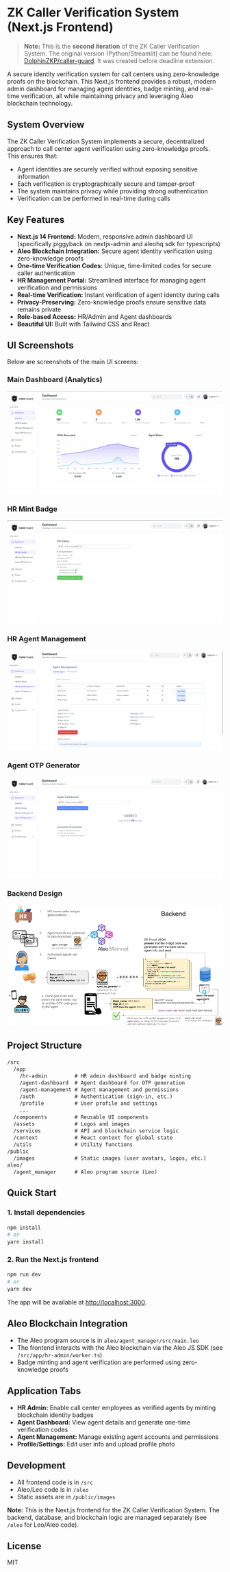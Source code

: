 # ZK Caller Verification System (Next.js Frontend)

> **Note:** This is the **second iteration** of the ZK Caller Verification System. The original version (Python/Streamlit) can be found here: [DolphinZKP/caller-guard](https://github.com/DolphinZKP/caller-guard). It was created before deadline extension.

A secure identity verification system for call centers using zero-knowledge proofs on the blockchain. This Next.js frontend provides a robust, modern admin dashboard for managing agent identities, badge minting, and real-time verification, all while maintaining privacy and leveraging Aleo blockchain technology.

## System Overview

The ZK Caller Verification System implements a secure, decentralized approach to call center agent verification using zero-knowledge proofs. This ensures that:

- Agent identities are securely verified without exposing sensitive information
- Each verification is cryptographically secure and tamper-proof
- The system maintains privacy while providing strong authentication
- Verification can be performed in real-time during calls

## Key Features

- **Next.js 14 Frontend:** Modern, responsive admin dashboard UI (specifically piggyback on nextjs-admin and aleohq sdk for typescripts)
- **Aleo Blockchain Integration:** Secure agent identity verification using zero-knowledge proofs
- **One-time Verification Codes:** Unique, time-limited codes for secure caller authentication
- **HR Management Portal:** Streamlined interface for managing agent verification and permissions
- **Real-time Verification:** Instant verification of agent identity during calls
- **Privacy-Preserving:** Zero-knowledge proofs ensure sensitive data remains private
- **Role-based Access:** HR/Admin and Agent dashboards
- **Beautiful UI:** Built with Tailwind CSS and React

## UI Screenshots

Below are screenshots of the main UI screens:

### Main Dashboard (Analytics)

![Dashboard Analytics](./1_UI_dashboard.png)

### HR Mint Badge

![HR Mint Badge](./2_UI_mint_badge.png)

### HR Agent Management

![HR Agent Management](./3_UI_Agent_Management.png)

### Agent OTP Generator

![Agent OTP Generator](./4_UI_OTP_generation.png)

### Backend Design

![Design](./Backend.png)

## Project Structure

```
/src
  /app
    /hr-admin         # HR admin dashboard and badge minting
    /agent-dashboard  # Agent dashboard for OTP generation
    /agent-management # Agent management and permissions
    /auth             # Authentication (sign-in, etc.)
    /profile          # User profile and settings
    ...
  /components         # Reusable UI components
  /assets             # Logos and images
  /services           # API and blockchain service logic
  /context            # React context for global state
  /utils              # Utility functions
/public
  /images             # Static images (user avatars, logos, etc.)
aleo/
  /agent_manager      # Aleo program source (Leo)
```

## Quick Start

### 1. Install dependencies

```sh
npm install
# or
yarn install
```

### 2. Run the Next.js frontend

```sh
npm run dev
# or
yarn dev
```

The app will be available at [http://localhost:3000](http://localhost:3000).

## Aleo Blockchain Integration

- The Aleo program source is in `aleo/agent_manager/src/main.leo`
- The frontend interacts with the Aleo blockchain via the Aleo JS SDK (see `/src/app/hr-admin/worker.ts`)
- Badge minting and agent verification are performed using zero-knowledge proofs

## Application Tabs

- **HR Admin:** Enable call center employees as verified agents by minting blockchain identity badges
- **Agent Dashboard:** View agent details and generate one-time verification codes
- **Agent Management:** Manage existing agent accounts and permissions
- **Profile/Settings:** Edit user info and upload profile photo

## Development

- All frontend code is in `/src`
- Aleo/Leo code is in `/aleo`
- Static assets are in `/public/images`

**Note:** This is the Next.js frontend for the ZK Caller Verification System. The backend, database, and blockchain logic are managed separately (see `/aleo` for Leo/Aleo code).

## License

MIT
